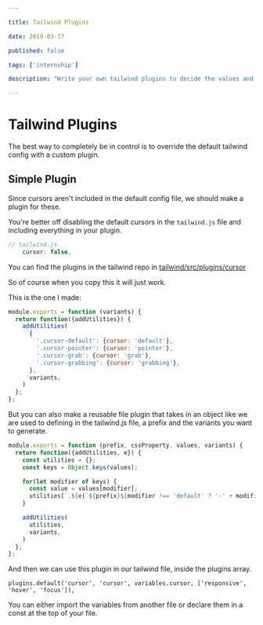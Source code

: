 ```yaml
---

title: Tailwind Plugins

date: 2019-03-17

published: false

tags: ['internship']

description: "Write your own tailwind plugins to decide the values and the classnames that get generated."

---
```


# Tailwind Plugins

The best way to completely be in control is to override the default tailwind config with a custom plugin.

## Simple Plugin

Since cursors aren't included in the default config file, we should make a plugin for these.

You're better off disabling the default cursors in the `tailwind.js` file and including everything in your plugin. 

```js
// tailwind.js
    cursor: false,
```

You can find the plugins in the tailwind repo in [tailwind/src/plugins/cursor](https://github.com/tailwindcss/tailwindcss/blob/master/src/plugins/cursor.js)

So of course when you copy this it will just work.

This is the one I made:

```js
module.exports = function (variants) {
  return function({addUtilities}) {
    addUtilities(
      {
        '.cursor-default': {cursor: 'default'},
        '.cursor-pointer': {cursor: 'pointer'},
        '.cursor-grab': {cursor: 'grab'},
        '.cursor-grabbing': {cursor: 'grabbing'},
      },
      variants,
    )
  };
};
```

But you can also make a reusable file plugin that takes in an object like we are used to defining in the tailwind.js file, a prefix and the variants you want to generate.

```js
module.exports = function (prefix, cssProperty, values, variants) {
  return function({addUtilities, e}) {
    const utilities = {};
    const keys = Object.keys(values);

    for(let modifier of keys) {
      const value = values[modifier];
      utilities[`.${e(`${prefix}${modifier !== 'default' ? '-' + modifier : ''}`)}`] = { cssProperty: value}
    }

    addUtilities(
      utilities,
      variants,
    )
  };
};
```

And then we can use this plugin in our tailwind file, inside the plugins array.

`plugins.default('cursor', 'cursor', variables.cursor, ['responsive', 'hover', 'focus']),`

You can either import the variables from another file or declare them in a const at the top of your file.